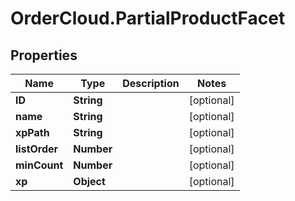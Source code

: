 # OrderCloud.PartialProductFacet

## Properties
Name | Type | Description | Notes
------------ | ------------- | ------------- | -------------
**ID** | **String** |  | [optional] 
**name** | **String** |  | [optional] 
**xpPath** | **String** |  | [optional] 
**listOrder** | **Number** |  | [optional] 
**minCount** | **Number** |  | [optional] 
**xp** | **Object** |  | [optional] 


